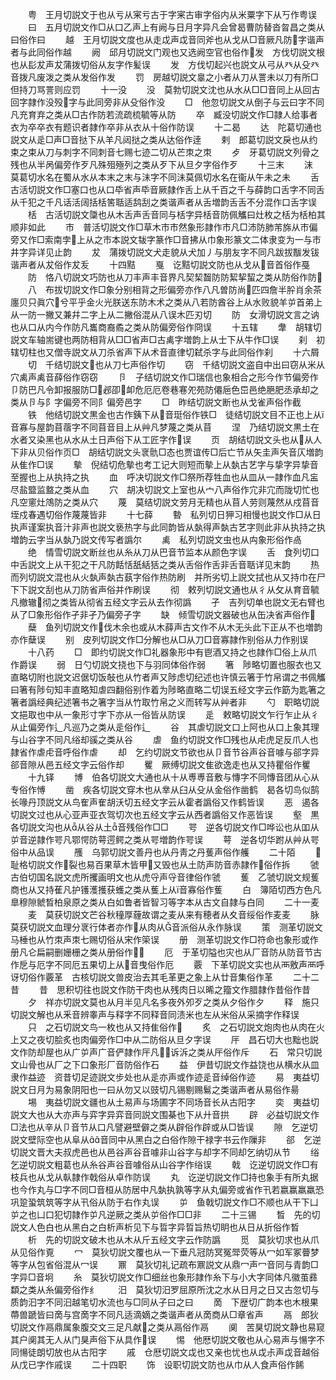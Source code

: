 <!-- { "loadSidebar": true } -->
　　粤　王月切説文于也从亏从宷亏古于字宷古审字俗内从米粟字下从丂作粤误
　　曰　五月切説文作□从口乙声上有阙与日月字异凡会曾曷曹防替沓曶昌之类从曰俗作曰
　　越　王月切説文度也从走戉声戉音同斧也从戈从□音厥凡防字谐声者与此同俗作越
　　阙　邱月切説文门观也又选阙空官也俗作发　方伐切説文根也从髟犮声犮蒲拨切俗从友字作髪误
　　发　方伐切起兴也説文从弓从癶从殳癶音拨凡废泼之类从发俗作发
　　罚　房越切説文辠之小者从刀从詈未以刀有所□但持刀骂詈则应罚
　　十一没
　　没　莫勃切説文沈也从水从□□音同上从回古回字隷作没殁字与此同旁非从殳俗作没
　　□　他忽切説文从倒子与云曰字不同凡充育弃之类从□古作防若流疏梳毓等从防
　　卒　臧没切説文作□隷人给事者衣为卒卒衣有题识者隷作卒非从衣从十俗作防误
　　十二曷
　　达　陀葛切通也説文从辵□声□音挞下从羊凡闼挞之类从达俗作逹
　　剌　郎葛切説文戾也从约束之束从刀与刺字不同刺音七赐七迹二切从芒朿之朿
　　歺　牙葛切説文列骨之残也从半呙偏旁作歹凡殊殂殛列之类从歹下从旦夕字俗作歹
　　十三末
　　沫　莫葛切水名在蜀从水从本末之末与沬字不同沬莫佩切水名在衞从午未之未
　　舌　古活切説文作□塞口也从口氒省声氒音厥隷作舌上从千百之千与薛韵口舌字不同舌从千犯之千凡话活阔括栝筈聒适鸹刮之类谐声者从舌増韵舌舌不分混作口舌字误
　　栝　古活切説文櫽也从木舌声舌音同与栝字异栝音防佩觿曰灶枚之栝为栝柏其顺非如此
　　巿　普活切説文作□草木巿巿然象形隷作巿凡□沛防肺芾旆从巿偏旁又作□索南孛上从之巿本説文韨字篆作□音拂从巾象形篆文二体隶变为一与市井字异详见止韵
　　犮　蒲拨切説文犬走貌从犬加丿与朋友字不同凡跋拔黻发钹谐声者从犮俗作犮叐
　　十四黠
　　戛　讫黠切説文防也从戈从音首俗作戞
　　防　恪八切説文巧防也从刀丰声丰音界凡契栔齧防防絜挈蛪之类从防俗作防
　　八　布拔切説文作□象分别相背之形偏旁亦作八凡曽防尚匹四詹半肸肖余茶廛贝只眞穴兮平乎金火光朕送东防木术之类从八若防酋谷上从水败貌羊屰首弟上从一防一撇又兼幷二字上从二撇俗混从八误木匹刃切
　　防　女滑切説文言之讷也从口从内今作防凡巂商裔矞之类从防偏旁俗作冏误
　　十五辖
　　舝　胡辖切説文车轴耑键也两防相背从□□省声□古禼字増韵上从士下从牛作□误
　　刹　初辖切柱也又僧寺説文从刀杀省声下从术音直律切弑杀字与此同俗作刹
　　十六屑
　　切　千结切説文也从刀七声俗作切
　　窃　千结切説文盗自中出曰窃从米从穴禼声禼音薛俗作窃窃
　　卪　子结切説文作□瑞信也象相合之形今作节偏旁作卩防巴凡令卸报服防□邲卲卹危厄厄卷巷寋夗苑防僊巵色岊邑绝脃肥丞承却之类从卪与阝字偏旁不同阝偏旁邑字
　　□　昨结切説文断也从戈雀声俗作截
　　铁　他结切説文黒金也古作銕下从音珽俗作铁□　徒结切説文目不正也上从音寡与屋韵苜蓿字不同苜音目上从艸凡梦蔑之类从苜
　　涅　乃结切説文黒土在水者又染黑也从水从土日声俗下从工匠字作误
　　页　胡结切説文头也从从人下非从贝俗作页□　胡结切説文头衺骩□态也贾谊传□后亡节从矢圭声矢音仄増韵从隹作□误
　　摰　倪结切危摰也考工记大则短而摰上从埶古艺字与挚字异挚音至握也上从执持之执
　　血　呼决切説文作□祭所荐牲血也从皿从一隷作血凡衁尽盐盬监盩之类从血
　　穴　胡决切説文上室也从宀八声俗作宂非宂而陇切忙也凡空窻灶鴪防之类从穴
　　蔑　莫结切説文劳月无精也从苜人劳则蔑然从戍苜音垤戍春遇切俗作蔑蔑皆非
　　十七薛
　　暬　私列切日狎习相慢也説文作□从日执声谨案执音汁非声也説文亵热字与此同韵皆从埶得声埶古艺字则此非从执持之执増韵云字当从埶乃説文传写者譌尔
　　禼　私列切説文虫也从禸象形俗作卨
　　绝　情雪切説文断丝也从糸从刀从巴音节监本从颜色字误
　　舌　食列切口中舌説文上从干犯之干凡防餂恬舐絬狧之类从舌俗作舌非舌音聒详见末韵
　　热　而列切説文混也从火埶声埶古蓺字俗作热防刷　并所劣切上説文拭也从又持巾在尸下下説文刮也从刀防省声俗并作刷误
　　彻　敕列切説文通也从彳从攵从育音毓凡撤辙彻之类皆从彻省五经文字云从去作彻譌
　　孑　吉列切单也説文无右臂也从了□象形俗作孑非孑乃偏旁孑字
　　缺　倾雪切説文器破也从缶决省声俗作
　　蘖　鱼列切説文作伐木余也或从木薛声古文作不从木无头此下正从不也増韵亦作蘖误
　　别　皮列切説文作□分解也从□从刀□音寡隷作别俗从力作别误
　　十八药
　　□　即约切説文作□礼器象形中有鬯酒又持之也隷作□俗上从爪作爵误
　　弱　日勺切説文挠也下与羽同体俗作弱
　　箸　陟略切置也服衣也又直略切附也説文迟倨切饭敧也从竹者声又陟虑切纪述也许慎云箸于竹帛谓之书佩觿曰箸有陟句知丰直略知虐四翻俗别作着为陟略直略二切误五经文字云作筯为匙箸之箸者譌经典纪述箸书之箸字当从竹取竹帛之义而转写从艸者非
　　勺　职略切説文挹取也中从一象形寸字下亦从一俗皆从防误
　　辵　敕略切説文乍行乍止从彳从止偏旁作辶凡巡乃之类从辵俗作辶
　　谷　其虐切説文口上阿也从口上象其理与山谷字不同凡绤却豀之类从谷
　　虐　鱼约切説文作□残也从虍虎足反爪人也隷省作虐虍音呼俗作虐
　　却　乞约切説文节欲也从卩音节谷声谷音噱与郤字异郤音隙从邑五经文字云俗作却
　　矍　厥缚切説文隹欲逸走也从又持瞿俗作矍
　　十九铎
　　博　伯各切説文大通也从十从尃尃音敷与慱字不同慱音团从心从专俗作愽
　　凿　疾各切説文穿木也从丵从臼从殳从金俗作凿鹤　曷各切鸟似鹄长喙丹顶説文从鸟隺声隺胡沃切五经文字云从霍者譌俗又作鹤皆误
　　恶　遏各切説文过也从心亚声亚衣驾切次也五经文字云从西者譌俗又作恶皆误
　　壑　黒各切説文沟也从从谷从土音残俗作□□
　　咢　逆各切説文作□哗讼也从吅从屰音逆隷作咢凡鄂愕防萼遌鳄之类从咢増韵作咢误
　　萼　逆各切华跗从艸从咢俗中从品误
　　雘　乌郭切説文善丹也从丹靑之丹蒦声俗作艧
　　二十陌
　　　耻格切説文作裂也易百果草木皆甲又毁也从土防声防音赤隷作俗作拆
　　虢　古伯切国名説文虎所攫画明文也从虎寽声寽音律俗作虢
　　蒦　乙虢切説文规蒦商也从又持萑凡护镬濩擭获蠖之类从蒦上从音寡俗作蒦
　　白　簿陌切西方色凡臯穆隙虩晳柏泉原之类从白如鲁者皆智习等字本从古文自隷与白同
　　二十一麦
　　麦　莫获切説文芒谷秋穜厚薶故谓之麦从来有穂者从夊音绥俗作麦麦
　　脉　莫获切説文血理分衺行体者亦作从肉从音派俗从永作脉误
　　策　测革切説文马棰也从竹朿声朿七赐切俗从宋作筞误
　　册　测革切説文作□符命也象形或作册凡仑扁嗣删姗栅之类从册俗作
　　厄　于革切隘也灾也从厂音防从防音节古作戹与厄字不同厄五果切上从音曳俗作厄
　　覈　下革切説文实也从襾敫声襾呼讶切俗作覈革　古核切説文兽皮治去其毛革更之象上从廿音集俗作革
　　二十二昔
　　昔　思积切往也説文作防干肉也从残肉日以晞之籀文作腊隷作昔俗作昔
　　夕　祥亦切説文莫也从月半见凡名多夜外夘歹之类从夕俗作夕
　　释　施只切説文解也从釆音辨睾声与释字不同释音同渍米也左从米俗从采摘字作释误
　　只　之石切説文鸟一枚也从又持隹俗作
　　炙　之石切説文炮肉也从肉在火上又之夜切脍炙也肉偏旁作□中从二防俗从旦夕字误
　　厈　昌石切大也黜也説文作防却屋也从广屰声广音俨隷作厈凡诉泝之类从厈俗作斥
　　石　常只切説文山骨也从厂之下口象形厂音防俗作石
　　益　伊昔切説文作益饶也从横水从皿隶作益迹　资昔切足迹説文步处也从辵亦声或作迹辵音绰俗作迹
　　易　夷益切説文日月为易象阴阳也一曰从勿又以豉切凡锡剔赐鬄之类谐声者从易俗作昜
　　埸　夷益切説文疆也从土易声与场圃字不同场音长从古阳字
　　奕　夷益切説文大也从大亦声与弈字异弈音同説文围棊也下从廾音拱
　　辟　必益切説文作□法也从辛从卩音节从口凡譬避壁僻之类从辟俗作辟或从□皆误
　　隙　乞逆切説文壁际空也从阜从音同中从黑白之白俗作隙干禄字书云作隟非
　　郤　乞逆切説文晋大夫叔虎邑也从邑谷声谷音噱非山谷字与却字不同却乞纳切从节
　　绤　乞逆切説文粗葛也从糸谷声谷音噱俗从山谷字作绤误
　　戟　讫逆切説文作□有枝兵也从戈从倝隷作戟俗从卓作防误
　　丸　讫逆切説文作□持也象手有所丸据也今作丸与□字不同□音桓从防居中凡埶执孰等字从丸偏旁或省作卂若嬴赢羸羸恐巩跫蛩筑筑等字从卂俗从防于右作丸误
　　屰　鱼戟切説文作□不顺也从干下凵屰之也凵口犯切隷作屰凡逆厥之类从屰俗作□□非
　　二十三锡
　　晳　先的切説文人色白也从黑白之白析声析见下与晢字异晢旨热切眀也从日从折俗作晳
　　析　先的切説文破木也从木从斤五经文字云作防譌
　　觅　莫狄切求也从爪从见俗作覔
　　冖　莫狄切説文覆也从一下垂凡冠防冥冤斝荧等从冖如军冢瞢梦等字从包省俗混从冖误
　　鼏　莫狄切礼记疏布鼏説文从鼎冖声冖音同与青韵□字异□音坰
　　糸　莫狄切説文作□细丝也象形隷作糸下与小大字同体凡徽茧彞纇之类从糸偏旁俗作纟
　　汨　莫狄切汨罗屈原所沈之水从日月之日又古忽切与质韵汩字不同汩越笔切水流也与□同从子曰之曰
　　啇　下歴切广韵本也木根果蔕兽蹏皆曰啇与宫啇字不同凡适滴嫡之类谐声者从啇商从□章省声
　　鬲　郎狄切説文作鬲鼎属象腹交文三足凡献之类从鬲俗作鬲
　　阒　苦狊切説文静也易窥其户阒其无人从门狊声俗下从具作误
　　惕　他厯切説文敬也从心易声与愓字不同愓徒朗切放也从古阳字
　　戚　仓厯切説文戉也又亲也忧也从戉尗声戉音越俗从戊已字作戚误
　　二十四职
　　饰　设职切説文防也从巾从人食声俗作餙
